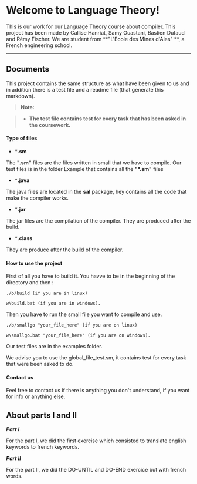 **Welcome to Language Theory!**
===================

This is our work for our Language Theory course about compiler.
This project has been made by Callise Hanriat, Samy Ouastani, Bastien Dufaud and Rémy Fischer.
We are student from **"L'Ecole des Mines d'Ales" **, a French engineering school.

---
**Documents**
-------------

This project contains the same structure as what have been given to us and in addition there is a test file and a readme file (that generate this markdown).

> **Note:**

> - **The test file contains test for every task that has been asked in the coursework.**

#### <i class="icon-file"></i> **Type of files**

 - ***.sm**

The **".sm"** files are the files written in small that we have to compile. Our test files is in the folder Example that contains all the **"*.sm"** files 

 - ***.java**

The java files are located in the **sal** package, hey contains all the code that make the compiler works.

 - ***.jar**
 
The jar files are the compilation of the compiler. They are produced after the build.

 - ***.class**


They are produce after the build of the compiler.

#### <i class="icon-pencil"></i> **How to use the project**

First of all you have to build it. You havve to be in the beginning of the directory and then :

    ./b/build (if you are in linux)
    
    w\build.bat (if you are in windows).

Then you have to run the small file you want to compile and use.

    ./b/smallgo "your_file_here" (if you are on linux)
    
    w\smallgo.bat "your_file_here" (if you are on windows).

Our test files are in the examples folder.

We advise you to use the global_file_test.sm, it contains test for every task that were been asked to do.


#### <i class="icon-pencil"></i> **Contact us**

Feel free to contact us if there is anything you don't understand, if you want for info or anything else.


**About parts I and II**
------------------------

***Part I***

For the part I, we did the first exercise which consisted to translate english keywords to french keywords. 

***Part II***

For the part II, we did the DO-UNTIL and DO-END exercice but with french words. 

